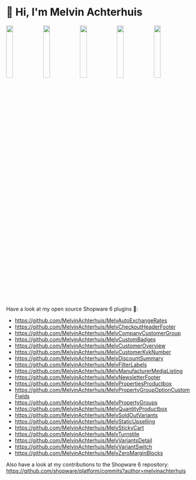 # 👋 Hi, I'm Melvin Achterhuis

<img src="https://user-images.githubusercontent.com/26538915/129476485-ce8ad0f2-f9ba-4912-86e8-b8c026255ac8.png" width="19%"></img>
<img src="https://user-images.githubusercontent.com/26538915/129476486-34ce693c-e537-4f2d-bd2d-dc97978a2aff.png" width="19%"></img>
<img src="https://user-images.githubusercontent.com/26538915/129476487-e13be205-4d64-4a05-96da-53fc0ae07509.png" width="19%"></img>
<img src="https://github-production-user-asset-6210df.s3.amazonaws.com/26538915/273327511-2ef62d37-5108-4940-ac47-763ca408bca0.png" width="19%"></img>
<img src="https://github-production-user-asset-6210df.s3.amazonaws.com/26538915/268609744-36792a9c-8b30-4138-b226-8aa8538b8e7a.png" width="19%"></img>

Have a look at my open source Shopware 6 plugins 💙:

* https://github.com/MelvinAchterhuis/MelvAutoExchangeRates
* https://github.com/MelvinAchterhuis/MelvCheckoutHeaderFooter
* https://github.com/MelvinAchterhuis/MelvCompanyCustomerGroup
* https://github.com/MelvinAchterhuis/MelvCustomBadges
* https://github.com/MelvinAchterhuis/MelvCustomerOverview
* https://github.com/MelvinAchterhuis/MelvCustomerKvkNumber
* https://github.com/MelvinAchterhuis/MelvDiscountSummary
* https://github.com/MelvinAchterhuis/MelvFilterLabels
* https://github.com/MelvinAchterhuis/MelvManufacturerMediaListing
* https://github.com/MelvinAchterhuis/MelvNewsletterFooter
* https://github.com/MelvinAchterhuis/MelvPropertiesProductbox
* https://github.com/MelvinAchterhuis/MelvPropertyGroupOptionCustomFields
* https://github.com/MelvinAchterhuis/MelvPropertyGroups
* https://github.com/MelvinAchterhuis/MelvQuantityProductbox
* https://github.com/MelvinAchterhuis/MelvSoldOutVariants
* https://github.com/MelvinAchterhuis/MelvStaticUpselling
* https://github.com/MelvinAchterhuis/MelvStickyCart
* https://github.com/MelvinAchterhuis/MelvTurnstile
* https://github.com/MelvinAchterhuis/MelvVariantsDetail
* https://github.com/MelvinAchterhuis/MelvVariantSwitch
* https://github.com/MelvinAchterhuis/MelvZeroMarginBlocks

Also have a look at my contributions to the Shopware 6 repository:
https://github.com/shopware/platform/commits?author=melvinachterhuis
